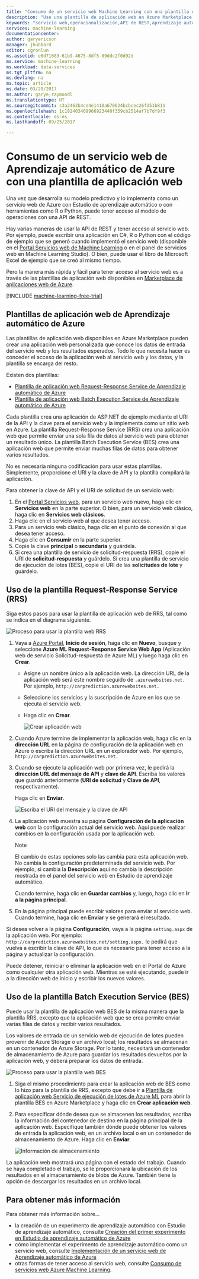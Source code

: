 ```yaml
---
title: "Consumo de un servicio web Machine Learning con una plantilla de aplicación web | Microsoft Docs"
description: "Use una plantilla de aplicación web en Azure Marketplace para consumir un servicio web predictivo en Aprendizaje automático de Azure."
keywords: "servicio web,operacionalización,API de REST,aprendizaje automático"
services: machine-learning
documentationcenter: 
author: garyericson
manager: jhubbard
editor: cgronlun
ms.assetid: e0d71683-61b9-4675-8df5-09ddc2f0d92d
ms.service: machine-learning
ms.workload: data-services
ms.tgt_pltfrm: na
ms.devlang: na
ms.topic: article
ms.date: 03/20/2017
ms.author: garye;raymondl
ms.translationtype: HT
ms.sourcegitcommit: c3a2462b4ce4e1410a670624bcbcec26fd51b811
ms.openlocfilehash: 1c182403409966923440f359cb2514af7b7df9f3
ms.contentlocale: es-es
ms.lasthandoff: 09/25/2017

---
```

# <a name="consume-an-azure-machine-learning-web-service-with-a-web-app-template"></a>Consumo de un servicio web de Aprendizaje automático de Azure con una plantilla de aplicación web

Una vez que desarrolla su modelo predictivo y lo implementa como un servicio web de Azure con Estudio de aprendizaje automático o con herramientas como R o Python, puede tener acceso al modelo de operaciones con una API de REST.

Hay varias maneras de usar la API de REST y tener acceso al servicio web. Por ejemplo, puede escribir una aplicación en C#, R o Python con el código de ejemplo que se generó cuando implementó el servicio web (disponible en el [Portal Servicios web de Machine Learning](https://services.azureml.net/quickstart) o en el panel de servicios web en Machine Learning Studio). O bien, puede usar el libro de Microsoft Excel de ejemplo que se creó al mismo tiempo.

Pero la manera más rápida y fácil para tener acceso al servicio web es a través de las plantillas de aplicación web disponibles en [Marketplace de aplicaciones web de Azure](https://azure.microsoft.com/marketplace/web-applications/all/).

[!INCLUDE [machine-learning-free-trial](../../../includes/machine-learning-free-trial.md)]

## <a name="the-azure-machine-learning-web-app-templates"></a>Plantillas de aplicación web de Aprendizaje automático de Azure
Las plantillas de aplicación web disponibles en Azure Marketplace pueden crear una aplicación web personalizada que conoce los datos de entrada del servicio web y los resultados esperados. Todo lo que necesita hacer es conceder el acceso de la aplicación web al servicio web y los datos, y la plantilla se encarga del resto.

Existen dos plantillas:

* [Plantilla de aplicación web Request-Response Service de Aprendizaje automático de Azure](https://azure.microsoft.com/marketplace/partners/microsoft/azuremlaspnettemplateforrrs/)
* [Plantilla de aplicación web Batch Execution Service de Aprendizaje automático de Azure](https://azure.microsoft.com/marketplace/partners/microsoft/azuremlbeswebapptemplate/)

Cada plantilla crea una aplicación de ASP.NET de ejemplo mediante el URI de la API y la clave para el servicio web y la implementa como un sitio web en Azure. La plantilla Request-Response Service (RRS) crea una aplicación web que permite enviar una sola fila de datos al servicio web para obtener un resultado único. La plantilla Batch Execution Service (BES) crea una aplicación web que permite enviar muchas filas de datos para obtener varios resultados.

No es necesaria ninguna codificación para usar estas plantillas. Simplemente, proporcione el URI y la clave de API y la plantilla compilará la aplicación.

Para obtener la clave de API y el URI de solicitud de un servicio web:

1. En el [Portal Servicios web](https://services.azureml.net/quickstart), para un servicio web nuevo, haga clic en **Servicios web** en la parte superior. O bien, para un servicio web clásico, haga clic en **Servicios web clásicos**.
2. Haga clic en el servicio web al que desea tener acceso.
3. Para un servicio web clásico, haga clic en el punto de conexión al que desea tener acceso.
4. Haga clic en **Consumir** en la parte superior.
5. Copie la clave **principal** o **secundaria** y guárdela.
6. Si crea una plantilla de servicio de solicitud-respuesta (RRS), copie el URI de **solicitud-respuesta** y guárdelo. Si crea una plantilla de servicio de ejecución de lotes (BES), copie el URI de las **solicitudes de lote** y guárdelo.


## <a name="how-to-use-the-request-response-service-rrs-template"></a>Uso de la plantilla Request-Response Service (RRS)
Siga estos pasos para usar la plantilla de aplicación web de RRS, tal como se indica en el diagrama siguiente.

![Proceso para usar la plantilla web RRS][image1]


<!--    ![API Key][image3] -->

<!-- This value will look like this:
   
        https://ussouthcentral.services.azureml.net/workspaces/<workspace-id>/services/<service-id>/execute?api-version=2.0&details=true
   
    ![Request URI][image4] -->

1. Vaya a [Azure Portal](https://portal.azure.com), **Inicio de sesión**, haga clic en **Nuevo**, busque y seleccione **Azure ML Request-Response Service Web App** (Aplicación web de servicio Solicitud-respuesta de Azure ML) y luego haga clic en **Crear**. 
   
   * Asigne un nombre único a la aplicación web. La dirección URL de la aplicación web será este nombre seguido de `.azurewebsites.net.` Por ejemplo, `http://carprediction.azurewebsites.net.`
   * Seleccione los servicios y la suscripción de Azure en los que se ejecuta el servicio web.
   * Haga clic en **Crear**.
     
     ![Crear aplicación web][image5]

4. Cuando Azure termine de implementar la aplicación web, haga clic en la **dirección URL** en la página de configuración de la aplicación web en Azure o escriba la dirección URL en un explorador web. Por ejemplo, `http://carprediction.azurewebsites.net.`
5. Cuando se ejecute la aplicación web por primera vez, le pedirá la **dirección URL del mensaje de API** y **clave de API**.
   Escriba los valores que guardó anteriormente (**URI de solicitud** y **Clave de API**, respectivamente).
     
     Haga clic en **Enviar**.
     
     ![Escriba el URI del mensaje y la clave de API][image6]

6. La aplicación web muestra su página **Configuración de la aplicación web** con la configuración actual del servicio web. Aquí puede realizar cambios en la configuración usada por la aplicación web.
   
   > [!NOTE]
   > El cambio de estas opciones solo las cambia para esta aplicación web. No cambia la configuración predeterminada del servicio web. Por ejemplo, si cambia la **Descripción** aquí no cambia la descripción mostrada en el panel del servicio web en Estudio de aprendizaje automático.
   > 
   > 
   
    Cuando termine, haga clic en **Guardar cambios** y, luego, haga clic en **Ir a la página principal**.

7. En la página principal puede escribir valores para enviar al servicio web. Cuando termine, haga clic en **Enviar** y se generará el resultado.

Si desea volver a la página **Configuración**, vaya a la página `setting.aspx` de la aplicación web. Por ejemplo: `http://carprediction.azurewebsites.net/setting.aspx.` le pedirá que vuelva a escribir la clave de API, lo que es necesario para tener acceso a la página y actualizar la configuración.

Puede detener, reiniciar o eliminar la aplicación web en el Portal de Azure como cualquier otra aplicación web. Mientras se esté ejecutando, puede ir a la dirección web de inicio y escribir los nuevos valores.

## <a name="how-to-use-the-batch-execution-service-bes-template"></a>Uso de la plantilla Batch Execution Service (BES)
Puede usar la plantilla de aplicación web BES de la misma manera que la plantilla RRS, excepto que la aplicación web que se crea permite enviar varias filas de datos y recibir varios resultados.

Los valores de entrada de un servicio web de ejecución de lotes pueden provenir de Azure Storage o un archivo local; los resultados se almacenan en un contenedor de Azure Storage.
Por lo tanto, necesitará un contenedor de almacenamiento de Azure para guardar los resultados devueltos por la aplicación web, y deberá preparar los datos de entrada.

![Proceso para usar la plantilla web BES][image2]

1. Siga el mismo procedimiento para crear la aplicación web de BES como lo hizo para la plantilla de RRS, excepto que debe ir a [Plantilla de aplicación web Servicio de ejecución de lotes de Azure ML](https://azure.microsoft.com/marketplace/partners/microsoft/azuremlbeswebapptemplate/) para abrir la plantilla BES en Azure Marketplace y haga clic en **Crear aplicación web**.

2. Para especificar dónde desea que se almacenen los resultados, escriba la información del contenedor de destino en la página principal de la aplicación web. Especifique también dónde puede obtener los valores de entrada la aplicación web, en un archivo local o en un contenedor de almacenamiento de Azure.
   Haga clic en **Enviar**.
   
    ![Información de almacenamiento][image7]

La aplicación web mostrará una página con el estado del trabajo.
Cuando se haya completado el trabajo, se le proporcionará la ubicación de los resultados en el almacenamiento de blobs de Azure. También tiene la opción de descargar los resultados en un archivo local.

## <a name="for-more-information"></a>Para obtener más información
Para obtener más información sobre...

* la creación de un experimento de aprendizaje automático con Estudio de aprendizaje automático, consulte [Creación del primer experimento en Estudio de aprendizaje automático de Azure](create-experiment.md)
* cómo implementar el experimento de aprendizaje automático como un servicio web, consulte [Implementación de un servicio web de Aprendizaje automático de Azure](publish-a-machine-learning-web-service.md)
* otras formas de tener acceso al servicio web, consulte [Consumo de servicios web Azure Machine Learning](consume-web-services.md).

[image1]: media/consume-web-service-with-web-app-template/rrs-web-template-flow.png
[image2]: media/consume-web-service-with-web-app-template/bes-web-template-flow.png
[image3]: media/consume-web-service-with-web-app-template/api-key.png
[image4]: media/consume-web-service-with-web-app-template/post-uri.png
[image5]: media/consume-web-service-with-web-app-template/create-web-app.png
[image6]: media/consume-web-service-with-web-app-template/web-service-info.png
[image7]: media/consume-web-service-with-web-app-template/storage.png


